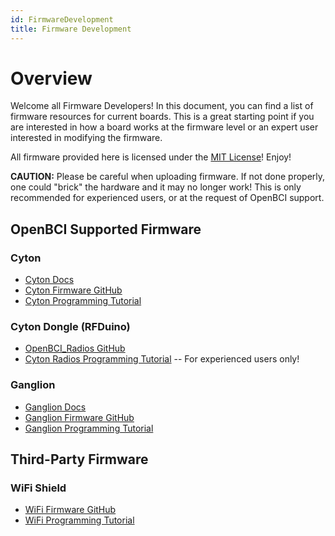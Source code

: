 ```yaml
---
id: FirmwareDevelopment
title: Firmware Development
---
```

# Overview

Welcome all Firmware Developers! In this document, you can find a list of firmware resources for current boards. This is a great starting point if you are interested in how a board works at the firmware level or an expert user interested in modifying the firmware.

All firmware provided here is licensed under the [MIT License](https://opensource.org/licenses/MIT)! Enjoy!

**CAUTION:** Please be careful when uploading firmware. If not done properly, one could "brick" the hardware and it may no longer work! This is only recommended for experienced users, or at the request of OpenBCI support.

## OpenBCI Supported Firmware

### Cyton

-   [Cyton Docs](02Cyton/01-CytonBoard.md)
-   [Cyton Firmware GitHub](https://github.com/OpenBCI/OpenBCI_Cyton_Library)
-   [Cyton Programming Tutorial](02Cyton/05-Cyton_Board_Programming_Tutorial.md)

### Cyton Dongle (RFDuino)

-   [OpenBCI_Radios GitHub](https://github.com/OpenBCI/OpenBCI_Radios)
-   [Cyton Radios Programming Tutorial](02Cyton/06-Cyton_Radios_Programming_Tutorial.md) -- For experienced users only!

### Ganglion

-   [Ganglion Docs](03Ganglion/01-GanglionBoard.md)
-   [Ganglion Firmware GitHub](https://github.com/OpenBCI/OpenBCI_Ganglion_Library)
-   [Ganglion Programming Tutorial](03Ganglion/09-Ganglion_Programming_Tutorial.md)

## Third-Party Firmware

### WiFi Shield

-   [WiFi Firmware GitHub](https://github.com/OpenBCI/OpenBCI_WIFI)
-   [WiFi Programming Tutorial](05ThirdParty/03-WiFiShield/12-Wifi_Programming_Tutorial.md)
